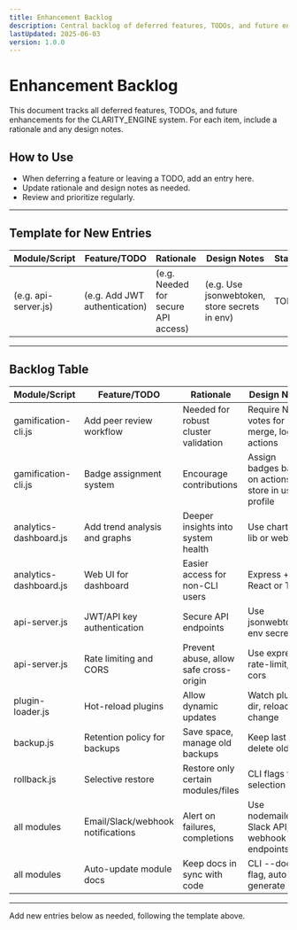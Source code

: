 ```yaml
---
title: Enhancement Backlog
description: Central backlog of deferred features, TODOs, and future enhancements for CLARITY_ENGINE.
lastUpdated: 2025-06-03
version: 1.0.0
---
```


# Enhancement Backlog

This document tracks all deferred features, TODOs, and future enhancements for the CLARITY_ENGINE system. For each item, include a rationale and any design notes.

## How to Use
- When deferring a feature or leaving a TODO, add an entry here.
- Update rationale and design notes as needed.
- Review and prioritize regularly.

---

## Template for New Entries
| Module/Script | Feature/TODO | Rationale | Design Notes | Status |
|--------------|-------------|-----------|--------------|--------|
| (e.g. api-server.js) | (e.g. Add JWT authentication) | (e.g. Needed for secure API access) | (e.g. Use jsonwebtoken, store secrets in env) | TODO |

---

## Backlog Table
| Module/Script | Feature/TODO | Rationale | Design Notes | Status |
|--------------|-------------|-----------|--------------|--------|
| gamification-cli.js | Add peer review workflow | Needed for robust cluster validation | Require N votes for merge, log all actions | TODO |
| gamification-cli.js | Badge assignment system | Encourage contributions | Assign badges based on actions, store in user profile | TODO |
| analytics-dashboard.js | Add trend analysis and graphs | Deeper insights into system health | Use charting lib or web UI | TODO |
| analytics-dashboard.js | Web UI for dashboard | Easier access for non-CLI users | Express + React or TUI | TODO |
| api-server.js | JWT/API key authentication | Secure API endpoints | Use jsonwebtoken, env secrets | TODO |
| api-server.js | Rate limiting and CORS | Prevent abuse, allow safe cross-origin | Use express-rate-limit, cors | TODO |
| plugin-loader.js | Hot-reload plugins | Allow dynamic updates | Watch plugin dir, reload on change | TODO |
| backup.js | Retention policy for backups | Save space, manage old backups | Keep last N, delete old | TODO |
| rollback.js | Selective restore | Restore only certain modules/files | CLI flags for selection | TODO |
| all modules | Email/Slack/webhook notifications | Alert on failures, completions | Use nodemailer, Slack API, webhook endpoints | TODO |
| all modules | Auto-update module docs | Keep docs in sync with code | CLI --doc flag, auto-generate docs | TODO |

---

Add new entries below as needed, following the template above. 